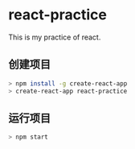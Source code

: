 # react-practice
This is my practice of react.

## 创建项目
```bash
> npm install -g create-react-app
> create-react-app react-practice
```

## 运行项目
```bash
> npm start
```